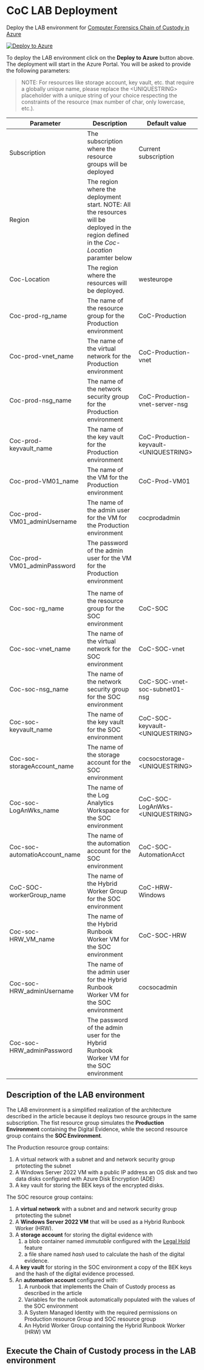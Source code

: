 # CoC LAB Deployment
Deploy the LAB environment for [Computer Forensics Chain of Custody in Azure](https://learn.microsoft.com/en-us/azure/architecture/example-scenario/forensics/)

[![Deploy to Azure](https://aka.ms/deploytoazurebutton)](https://portal.azure.com/#create/Microsoft.Template/uri/https%3A%2F%2Ffamascicoc.blob.core.windows.net%2Farmtemplate%2Fcoc-main.json)

To deploy the LAB environment click on the **Deploy to Azure** button above. The deployment will start in the Azure Portal. You will be asked to provide the following parameters:

> NOTE: For resources like storage account, key vault, etc. that require a globally unique name, please replace the \<UNIQUESTRING> placeholder with a unique string of your choice respecting the constraints of the resource (max number of char, only lowercase, etc.). 

| Parameter | Description | Default value |
|-----------|-------------|---------------|
|Subscription|The subscription where the resource groups will be deployed|Current subscription|
|Region|The region where the deployment start. NOTE: All the resources will be deployed in the region defined in the *Coc-Location* paramter below||
|Coc-Location|The region where the resources will be deployed.|westeurope|
|Coc-prod-rg_name |The name of the resource group for the Production environment|CoC-Production|
|Coc-prod-vnet_name |The name of the virtual network for the Production environment|CoC-Production-vnet|
|Coc-prod-nsg_name |The name of the network security group for the Production environment|CoC-Production-vnet-server-nsg|
|Coc-prod-keyvault_name |The name of the key vault for the Production environment|CoC-Production-keyvault-\<UNIQUESTRING>|
|Coc-prod-VM01_name |The name of the VM for the Production environment|CoC-Prod-VM01|
|Coc-prod-VM01_adminUsername |The name of the admin user for the VM for the Production environment|cocprodadmin|
|Coc-prod-VM01_adminPassword|The password of the admin user for the VM for the Production environment||
||||
|Coc-soc-rg_name |The name of the resource group for the SOC environment|CoC-SOC|
|Coc-soc-vnet_name |The name of the virtual network for the SOC environment|CoC-SOC-vnet|
|Coc-soc-nsg_name |The name of the network security group for the SOC environment|CoC-SOC-vnet-soc-subnet01-nsg|
|Coc-soc-keyvault_name |The name of the key vault for the SOC environment|CoC-SOC-keyvault-\<UNIQUESTRING>|
|Coc-soc-storageAccount_name |The name of the storage account for the SOC environment|cocsocstorage-\<UNIQUESTRING>|
|Coc-soc-LogAnWks_name |The name of the Log Analytics Workspace for the SOC environment|CoC-SOC-LogAnWks-\<UNIQUESTRING>|
|Coc-soc-automatioAccount_name |The name of the automation account for the SOC environment|CoC-SOC-AutomationAcct|
|CoC-SOC-workerGroup_name|The name of the Hybrid Worker Group for the SOC environment|CoC-HRW-Windows|
|Coc-soc-HRW_VM_name |The name of the Hybrid Runbook Worker VM for the SOC environment|CoC-SOC-HRW|
|Coc-soc-HRW_adminUsername |The name of the admin user for the Hybrid Runbook Worker VM for the SOC environment|cocsocadmin|
|Coc-soc-HRW_adminPassword |The password of the admin user for the Hybrid Runbook Worker VM for the SOC environment||




## Description of the LAB environment
The LAB environment is a simplified realization of the architecture described in the article because it deploys two resource groups in the same subscription. The fist resource group simulates the **Production Environment** containing the Digital Evidence, while the second resource group contains the **SOC Environment**.

The Production resource group contains:
1. A virtual network with a subnet and and network security group prtotecting the subnet
1. A Windows Server 2022 VM with a public IP address an OS disk and two data disks configured with Azure Disk Encryption (ADE)
1. A key vault for storing the BEK keys of the encrypted disks.

The SOC resource group contains:
1. A **virtual network** with a subnet and and network security group prtotecting the subnet
1. A **Windows Server 2022 VM** that will be used as a Hybrid Runbook Worker (HRW). 
1. A **storage account** for storing the digital evidence with 
    1. a blob container named *immutable* configured with the [Legal Hold](https://docs.microsoft.com/en-us/azure/storage/blobs/storage-blob-immutability-policies-overview) feature
    1. a file share named *hash* used to calculate the hash of the digital evidence.
1. A **key vault** for storing in the SOC environment a copy of the BEK keys and the hash of the digital evidence processed.
1. An **automation account** configured with:
    1. A runbook that implements the Chain of Custody process as described in the article
    1. Variables for the runbook automatically populated with the values of the SOC environment
    1. A System Managed Identity with the required permissions on Production resource Group and SOC resource group
    1. An Hybrid Worker Group containing the Hybrid Runbook Worker (HRW) VM

 
## Execute the Chain of Custody process in the LAB environment
